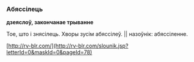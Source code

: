 ### Абяссілець
**дзеяслоў, закончанае трыванне**

Тое, што і знясілець. Хворы зусім абяссілеў. || назоўнік: абяссіленне.

<a rel="author">[http://rv-blr.com/](http://rv-blr.com/slounik.jsp?letterId=0&maskId=0&pageId=78)</a>
